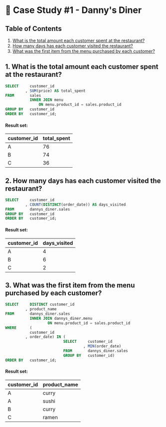 # 🍜 Case Study #1 - Danny's Diner

## Table of Contents

1. [What is the total amount each customer spent at the restaurant?](#What-is-the-total-amount-each-customer-spent-at-the-restaurant)
2. [How many days has each customer visited the restaurant?](#How-many-days-has-each-customer-visited-the-restaurant?)
3. [What was the first item from the menu purchased by each customer?](#What-was-the-first-item-from-the-menu-purchased-by-each-customer?)

## 1. What is the total amount each customer spent at the restaurant?

```sql
SELECT     customer_id
         , SUM(price) AS total_spent
FROM       sales
           INNER JOIN menu
	           ON menu.product_id = sales.product_id
GROUP BY   customer_id
ORDER BY   customer_id;
```

#### Result set:
| customer_id | total_spent |
| ----------- | ----------- |
| A           | 76          |
| B           | 74          |
| C           | 36          |


## 2. How many days has each customer visited the restaurant?

```sql
SELECT     customer_id
         , COUNT(DISTINCT(order_date)) AS days_visited
FROM       dannys_diner.sales
GROUP BY   customer_id
ORDER BY   customer_id;
```

#### Result set:
| customer_id | days_visited |
| ----------- | ------------ |
| A           | 4            |
| B           | 6            |
| C           | 2            |


## 3. What was the first item from the menu purchased by each customer?

```sql
SELECT     DISTINCT customer_id
         , product_name
FROM       dannys_diner.sales
           INNER JOIN dannys_diner.menu
		           ON menu.product_id = sales.product_id
WHERE      (
           customer_id
         , order_date) IN (
                          SELECT     customer_id
                                   , MIN(order_date)
                          FROM       dannys_diner.sales
                          GROUP BY   customer_id)
ORDER BY   customer_id;
```

#### Result set:
| customer_id | product_name |
| ----------- | ------------ |
| A           | curry        |
| A           | sushi        |
| B           | curry        |
| C           | ramen        |





